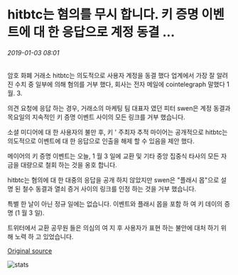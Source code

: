 # hitbtc는 혐의를 무시 합니다. 키 증명 이벤트에 대 한 응답으로 계정 동결 ...

###### 2019-01-03 08:01

암호 화폐 거래소 hitbtc는 의도적으로 사용자 계정을 동결 했다 업계에서 가장 잘 알려진 수치 중 일부에 의해 혐의를 거부 했다, 회사는 전자 메일에 cointelegraph 말했다 1 월. 3.

의견 요청에 응답 하는 경우, 거래소의 마케팅 팀 대표자 였던 피터 swen은 계정 동결과 목요일의 지속적인 키 증명 이벤트 사이의 모든 링크를 거부 했습니다.

소셜 미디어에 대 한 사용자의 불만 후, 키 ' 주최자 추적 마이어는 공개적으로 hitbtc는 의도적으로 이벤트에 대 한 응답으로 인출을 해제 할 수 있음을 제안 했다.

메이어의 키 증명 이벤트는 오늘, 1 월 3 일에 교환 및 기타 중앙 집중식 타사의 모든 자금을 대량으로 철회 하는 것을 옹호 합니다.

hitbtc는 혐의에 대 한 대중의 응답을 공개 하지 않았지만 swen은 "플래시 몹"으로 설명 된 철수 동결과 열쇠 증거 사이의 링크를 인정 하는 것을 거부 했습니다.

특별 한 날이 아닌 정규 일에는 없습니다. 이벤트와 플래시 몹을 포함 하 여 키 데이의 증명 (1 월 3 일).

트위터에서 교환 공무원 들은 의심의 여 지 후 사용자가 표현 하는 불안에 대처 하기 위해 노력 하 고 있었습니다.

[Original source](https://cointelegraph.com/news/hitbtc-dismisses-allegations-it-froze-accounts-in-response-to-proof-of-keys-event)

![stats](https://c.statcounter.com/11760860/0/a89fa40b/1/ "stats")